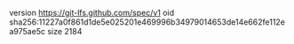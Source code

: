 version https://git-lfs.github.com/spec/v1
oid sha256:11227a0f861d1de5e025201e469996b34979014653de14e662fe112ea975ae5c
size 2184
